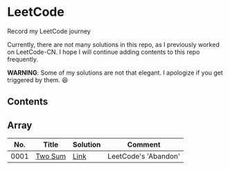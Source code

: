 # LeetCode
Record my LeetCode journey

Currently, there are not many solutions in this repo, as I previously worked on LeetCode-CN. I hope I will continue adding contents to this repo frequently. 

**WARNING**: Some of my solutions are not that elegant. I apologize if you get triggered by them. :satisfied:

## Contents

## Array
| No. | Title | Solution | Comment |
|---| ----- | ------ | ----- |
| 0001 |[Two Sum](https://leetcode.com/problems/two-sum)|[Link](https://github.com/v0rt3xh/LeetCode/blob/main/Array/twoSum.py)| LeetCode's 'Abandon'|
